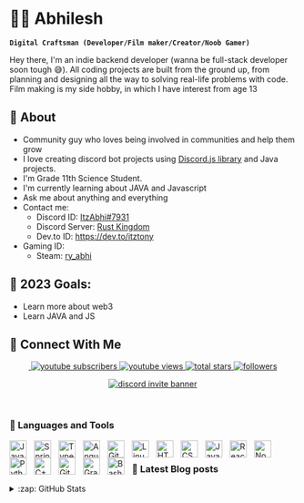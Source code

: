 <!-- Main Heading  -->

# 🏄🏻 Abhilesh

<!-- Intro -->

**`Digital Craftsman (Developer/Film maker/Creator/Noob Gamer)`**

Hey there, I'm an indie backend developer (wanna be full-stack developer soon tough 😅). All coding projects are built from the ground up, from planning and designing all the way to solving real-life problems with code. Film making is my side hobby, in which I have interest from age 13

## 🧐 About

- Community guy who loves being involved in communities and help them grow
- I love creating discord bot projects using [Discord.js library](https://discord.js.org/#/) and Java projects.
- I'm Grade 11th Science Student.
- I'm currently learning about JAVA and Javascript
- Ask me about anything and everything
- Contact me:
  - Discord ID: [ItzAbhi#7931][discord-user-id]
  - Discord Server: [Rust Kingdom][discord-server-invite-link]
  - Dev.to ID: https://dev.to/itztony
- Gaming ID:
  - Steam: [ry_abhi][steam-profile]

## 🥅 2023 Goals:

- Learn more about web3
- Learn JAVA and JS
  <!-- Image shields
  [![YouTube Channel Subscribers](https://img.shields.io/youtube/channel/subscribers/UCyc4JNEutYQBoDfdtnJ6vag?color=red&label=SUBSCRIBERS&logo=youtube&logoColor=red&style=for-the-badge)][youtube]
  [![Discord Server](https://img.shields.io/discord/1058990433553883156?color=red&label=SERVER&logo=discord&logoColor=red&style=for-the-badge)][discord-server-invite-link] -->

## 🔗 Connect With Me

<!-- Social badges section -->

<p align="center">
  <a href="https://youtube.com/@rust2649">
    <img
      atl=""
    >
  </a>
  <a href="https://www.youtube.com/@rust2649?sub_confirmation=1">
    <img 
      alt="youtube subscribers" 
      title="Subscribe to my YouTube channel" 
      src="https://img.shields.io/youtube/channel/subscribers/UCyc4JNEutYQBoDfdtnJ6vag?color=red&label=SUBSCRIBERS&logo=youtube&logoColor=red&style=for-the-badge"
    />
  </a>
  <a href="https://www.youtube.com/@rust2649">
    <img 
      alt="youtube views" 
      title="YouTube views" 
      src="https://img.shields.io/youtube/channel/views/UCyc4JNEutYQBoDfdtnJ6vag?color=red&label=YOUTUBE&logo=youtube&logoColor=red&style=for-the-badge"
    />
  </a> 
  <a href="https://github.com/itz-tony?tab=repositories&sort=stargazers">
    <img 
    alt="total stars" 
    title="Total stars on GitHub" 
    src="https://custom-icon-badges.demolab.com/github/stars/itz-tony?color=55960c&style=for-the-badge&labelColor=488207&logo=star"
    />
  </a>
  <a href="https://github.com/itz-tony?tab=followers">
    <img 
    alt="followers" 
    title="Follow me on Github" 
    src="https://custom-icon-badges.demolab.com/github/followers/itz-tony?color=236ad3&labelColor=1155ba&style=for-the-badge&logo=person-add&label=Follow&logoColor=white"
    />
  </a>
  <!-- To be fixed -->
  <!-- <a href="https://github.com/itz-tony/Simple-View-Counter">
    <img 
    alt="views" 
    title="GitHub profile views" 
    src="https://freshidea.com/jonah/app/itz-tony-profile-views"
    />
  </a> -->
</p>

<p align="center">
  <a href="https://discord.com/invite/nGE9bmXnEW">
  <img 
    alt="discord invite banner"
    title="Discord Invite Banner"
    src="https://discord.com/api/guilds/1058990433553883156/widget.png?style=banner2"/>
  </a>
</p>

<br />

### 🧰 Languages and Tools

<img align="left" alt="Java" width="30px" style="padding-right:10px;" src="https://cdn.jsdelivr.net/gh/devicons/devicon/icons/java/java-original.svg"/>
<img align="left" alt="Spring" width="30px" style="padding-right:10px;" src="https://cdn.jsdelivr.net/gh/devicons/devicon/icons/spring/spring-original.svg" />
<img align="left" alt="TypeScript" width="30px" style="padding-right:10px;" src="https://cdn.jsdelivr.net/gh/devicons/devicon/icons/typescript/typescript-plain.svg" />
<img align="left" alt="Angular" width="30px" style="padding-right:10px;" src="https://cdn.jsdelivr.net/gh/devicons/devicon/icons/angularjs/angularjs-plain.svg" />
<img align="left" alt="Git" width="30px" style="padding-right:10px;" src="https://cdn.jsdelivr.net/gh/devicons/devicon/icons/git/git-original.svg" />
<img align="left" alt="Linux" width="30px" style="padding-right:10px;" src="https://cdn.jsdelivr.net/gh/devicons/devicon/icons/linux/linux-original.svg" />
<img align="left" alt="HTML" width="30px" style="padding-right:10px;" src="https://cdn.jsdelivr.net/gh/devicons/devicon/icons/html5/html5-plain.svg" />
<img align="left" alt="CSS" width="30px" style="padding-right:10px;" src="https://cdn.jsdelivr.net/gh/devicons/devicon/icons/css3/css3-plain.svg" />
<img align="left" alt="JavaScript" width="30px" style="padding-right:10px;" src="https://cdn.jsdelivr.net/gh/devicons/devicon/icons/javascript/javascript-plain.svg" />
<img align="left" alt="React" width="30px" style="padding-right:10px;" src="https://cdn.jsdelivr.net/gh/devicons/devicon/icons/react/react-original.svg" />
<img align="left" alt="NodeJS" width="30px" style="padding-right:10px;" src="https://cdn.jsdelivr.net/gh/devicons/devicon/icons/nodejs/nodejs-original.svg" />
<img align="left" alt="Python" width="30px" style="padding-right:10px;" src="https://cdn.jsdelivr.net/gh/devicons/devicon/icons/python/python-plain.svg" />
<img align="left" alt="C++" width="30px" style="padding-right:10px;" src="https://cdn.jsdelivr.net/gh/devicons/devicon/icons/cplusplus/cplusplus-line.svg" />
<img align="left" alt="GitHub" width="30px" style="padding-right:10px;" src="https://cdn.jsdelivr.net/gh/devicons/devicon/icons/github/github-original.svg" />
<img align="left" alt="Gradle" width="30px" style="padding-right:10px;" src="https://cdn.jsdelivr.net/gh/devicons/devicon/icons/gradle/gradle-plain.svg" />
<img align="left" alt="Bash" width="30px" style="padding-right:10px;" src="https://cdn.jsdelivr.net/gh/devicons/devicon/icons/bash/bash-original.svg" />
<br />

### 📘 Latest Blog posts

<!-- BLOG-POST-LIST:START -->
<!-- BLOG-POST-LIST:END -->

<details>
  <summary>:zap: GitHub Stats</summary>
  <br />
  
  <img align="left" alt="Itz-Tony's GitHub Stats" src="https://github-readme-stats.vercel.app/api?username=itz-tony&show_icons=true&theme=radical&hide_border=true" />

</details>

<!-- DEFINATIONS -->

[youtube]: https://youtube.com/@rust2649
[discord-user-id]: https://discordapp.com/users/919538751452119040
[discord-server-invite-link]: https://discord.com/invite/nGE9bmXnEW
[steam-profile]: https://steamcommunity.com/profiles/76561199231770642
